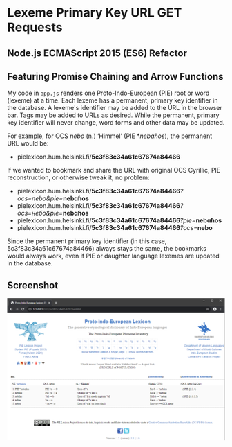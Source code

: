 # Lexeme Primary Key URL GET Requests
## Node.js ECMAScript 2015 (ES6) Refactor
## Featuring Promise Chaining and Arrow Functions

My code in `app.js` renders one Proto-Indo-European (PIE) root or word (lexeme) at a time. Each lexeme has a permanent, primary key identifier in the database. A lexeme's identifier may be added to the URL in the browser bar. Tags may be added to URLs as desired. While the permanent, primary key identifier will never change, word forms and other data may be updated.

For example, for OCS _nebo_ (n.) ‘Himmel’ (PIE *_nebɑɦos_), the permanent URL would be:

* pielexicon.hum.helsinki.fi/**5c3f83c34a61c67674a84466**

If we wanted to bookmark and share the URL with original OCS Cyrillic, PIE reconstruction, or otherwise tweak it, no problem:

* pielexicon.hum.helsinki.fi/**5c3f83c34a61c67674a84466**_?ocs=nebo&pie=_**nebɑɦos**
* pielexicon.hum.helsinki.fi/**5c3f83c34a61c67674a84466**_?ocs=небо&pie=_**nebɑɦos**
* pielexicon.hum.helsinki.fi/**5c3f83c34a61c67674a84466**_?pie=_**nebɑɦos**
* pielexicon.hum.helsinki.fi/**5c3f83c34a61c67674a84466**_?ocs=_**nebo**

Since the permanent primary key identifier (in this case, 5c3f83c34a61c67674a84466) always stays the same, the bookmarks would always work, even if PIE or daughter language lexemes are updated in the database.

## Screenshot
![Screenshot](screenshot.png)

